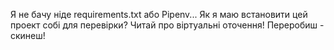 Я не бачу ніде requirements.txt або Pipenv... Як я маю встановити цей проект собі для перевірки? Читай про віртуальні оточення!
Переробиш - скинеш!

